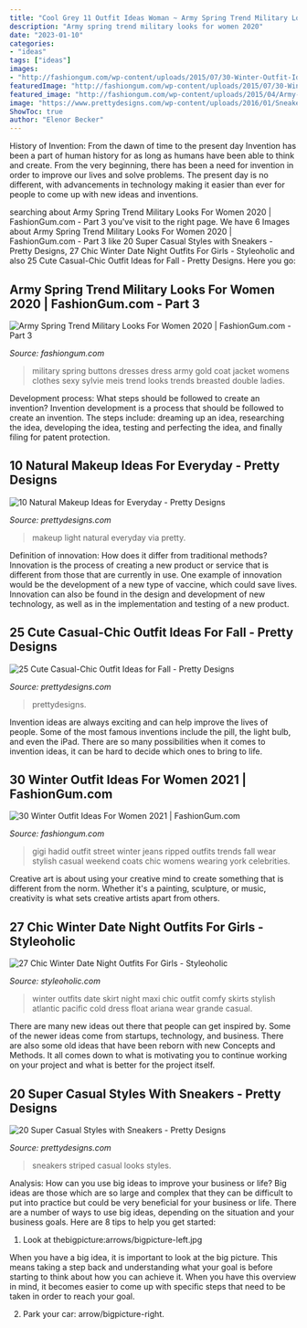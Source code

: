 ```yaml
---
title: "Cool Grey 11 Outfit Ideas Woman ~ Army Spring Trend Military Looks For Women 2020"
description: "Army spring trend military looks for women 2020"
date: "2023-01-10"
categories:
- "ideas"
tags: ["ideas"]
images:
- "http://fashiongum.com/wp-content/uploads/2015/07/30-Winter-Outfit-Ideas-For-Women-Street-Style-Trends-20.jpg"
featuredImage: "http://fashiongum.com/wp-content/uploads/2015/07/30-Winter-Outfit-Ideas-For-Women-Street-Style-Trends-20.jpg"
featured_image: "http://fashiongum.com/wp-content/uploads/2015/04/Army-Spring-Trend-Military-Looks-For-Women-28.jpg"
image: "https://www.prettydesigns.com/wp-content/uploads/2016/01/Sneakers-and-Striped-Top.jpg"
ShowToc: true
author: "Elenor Becker"
---
```



History of Invention: From the dawn of time to the present day
Invention has been a part of human history for as long as humans have been able to think and create. From the very beginning, there has been a need for invention in order to improve our lives and solve problems. The present day is no different, with advancements in technology making it easier than ever for people to come up with new ideas and inventions.

	

		
searching about Army Spring Trend Military Looks For Women 2020 | FashionGum.com - Part 3 you've visit to the right page. We have 6 Images about Army Spring Trend Military Looks For Women 2020 | FashionGum.com - Part 3 like 20 Super Casual Styles with Sneakers - Pretty Designs, 27 Chic Winter Date Night Outfits For Girls - Styleoholic and also 25 Cute Casual-Chic Outfit Ideas for Fall - Pretty Designs. Here you go:
		
    
## Army Spring Trend Military Looks For Women 2020 | FashionGum.com - Part 3

<img loading=lazy src="http://fashiongum.com/wp-content/uploads/2015/04/Army-Spring-Trend-Military-Looks-For-Women-28.jpg" onerror="this.onerror=null;this.src='https://tse3.mm.bing.net/th?id=OIP.pO5qv2Vd4yaaZ5Ir8fBxbQHaLH&amp;pid=15.1';" alt="Army Spring Trend Military Looks For Women 2020 | FashionGum.com - Part 3">

_Source: fashiongum.com_

>military spring buttons dresses dress army gold coat jacket womens clothes sexy sylvie meis trend looks trends breasted double ladies. 

	

Development process: What steps should be followed to create an invention?
Invention development is a process that should be followed to create an invention. The steps include: dreaming up an idea, researching the idea, developing the idea, testing and perfecting the idea, and finally filing for patent protection.

    
## 10 Natural Makeup Ideas For Everyday - Pretty Designs

<img loading=lazy src="https://www.prettydesigns.com/wp-content/uploads/2014/12/Light-Makeup.jpg" onerror="this.onerror=null;this.src='https://tse2.mm.bing.net/th?id=OIP.3ncwqDll7iWc8EqTsFPC-gHaLH&amp;pid=15.1';" alt="10 Natural Makeup Ideas for Everyday - Pretty Designs">

_Source: prettydesigns.com_

>makeup light natural everyday via pretty. 

	

Definition of innovation: How does it differ from traditional methods?
Innovation is the process of creating a new product or service that is different from those that are currently in use. One example of innovation would be the development of a new type of vaccine, which could save lives. Innovation can also be found in the design and development of new technology, as well as in the implementation and testing of a new product.

    
## 25 Cute Casual-Chic Outfit Ideas For Fall - Pretty Designs

<img loading=lazy src="https://www.prettydesigns.com/wp-content/uploads/2017/12/25-cute-casual-chic-outfit-ideas-for-fall-2018-7.jpg" onerror="this.onerror=null;this.src='https://tse4.mm.bing.net/th?id=OIP.9QHonP2NjqV8Ef3YxUrrYAHaHa&amp;pid=15.1';" alt="25 Cute Casual-Chic Outfit Ideas for Fall - Pretty Designs">

_Source: prettydesigns.com_

>prettydesigns. 

	

Invention ideas are always exciting and can help improve the lives of people. Some of the most famous inventions include the pill, the light bulb, and even the iPad. There are so many possibilities when it comes to invention ideas, it can be hard to decide which ones to bring to life.

    
## 30 Winter Outfit Ideas For Women 2021 | FashionGum.com

<img loading=lazy src="http://fashiongum.com/wp-content/uploads/2015/07/30-Winter-Outfit-Ideas-For-Women-Street-Style-Trends-20.jpg" onerror="this.onerror=null;this.src='https://tse1.mm.bing.net/th?id=OIP.h776h0-7qSbIpnTHJ_xtGgHaLH&amp;pid=15.1';" alt="30 Winter Outfit Ideas For Women 2021 | FashionGum.com">

_Source: fashiongum.com_

>gigi hadid outfit street winter jeans ripped outfits trends fall wear stylish casual weekend coats chic womens wearing york celebrities. 

	

Creative art is about using your creative mind to create something that is different from the norm. Whether it's a painting, sculpture, or music, creativity is what sets creative artists apart from others.

    
## 27 Chic Winter Date Night Outfits For Girls - Styleoholic

<img loading=lazy src="http://i.styleoholic.com/2016/01/chic-winter-date-night-outfits-for-girls-8.jpg" onerror="this.onerror=null;this.src='https://tse1.mm.bing.net/th?id=OIP.scP-VZ7C3vUH_2joS7uFvQHaLH&amp;pid=15.1';" alt="27 Chic Winter Date Night Outfits For Girls - Styleoholic">

_Source: styleoholic.com_

>winter outfits date skirt night maxi chic outfit comfy skirts stylish atlantic pacific cold dress float ariana wear grande casual. 

	

There are many new ideas out there that people can get inspired by. Some of the newer ideas come from startups, technology, and business. There are also some old ideas that have been reborn with new Concepts and Methods. It all comes down to what is motivating you to continue working on your project and what is better for the project itself.

    
## 20 Super Casual Styles With Sneakers - Pretty Designs

<img loading=lazy src="https://www.prettydesigns.com/wp-content/uploads/2016/01/Sneakers-and-Striped-Top.jpg" onerror="this.onerror=null;this.src='https://tse2.mm.bing.net/th?id=OIP.x_uxKy7_5qDMOoXSQy_JQgHaLH&amp;pid=15.1';" alt="20 Super Casual Styles with Sneakers - Pretty Designs">

_Source: prettydesigns.com_

>sneakers striped casual looks styles. 

	

Analysis: How can you use big ideas to improve your business or life?
Big ideas are those which are so large and complex that they can be difficult to put into practice but could be very beneficial for your business or life. There are a number of ways to use big ideas, depending on the situation and your business goals. Here are 8 tips to help you get started:
1. Look at thebigpicture:arrows/bigpicture-left.jpg

When you have a big idea, it is important to look at the big picture. This means taking a step back and understanding what your goal is before starting to think about how you can achieve it. When you have this overview in mind, it becomes easier to come up with specific steps that need to be taken in order to reach your goal.

2. Park your car: arrow/bigpicture-right.

